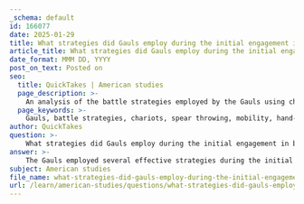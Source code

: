 ```yaml
---
_schema: default
id: 166077
date: 2025-01-29
title: What strategies did Gauls employ during the initial engagement in battle using chariots?
article_title: What strategies did Gauls employ during the initial engagement in battle using chariots?
date_format: MMM DD, YYYY
post_on_text: Posted on
seo:
  title: QuickTakes | American studies
  page_description: >-
    An analysis of the battle strategies employed by the Gauls using chariots, focusing on spear attacks, mobility, dismounted combat, psychological tactics, and support roles.
  page_keywords: >-
    Gauls, battle strategies, chariots, spear throwing, mobility, hand-to-hand combat, psychological warfare, chariot roles, trophy display
author: QuickTakes
question: >-
    What strategies did Gauls employ during the initial engagement in battle using chariots?
answer: >-
    The Gauls employed several effective strategies during the initial engagement in battle using their chariots, which were typically two-horse vehicles carrying both a warrior and a charioteer. Here are the key tactics they utilized:\n\n1. **Initial Spear Throws**: The Gauls began their engagements by launching spear attacks from the chariots. This tactic allowed them to inflict damage on enemy ranks while maintaining mobility and distance, creating chaos and fear among their opponents.\n\n2. **Mobility and Penetration**: The chariots provided a unique combination of speed and maneuverability. Gaulish warriors would drive their chariots into the enemy lines, creating disruption. This mobility allowed them to quickly reposition and exploit weaknesses in the enemy formation.\n\n3. **Dismounted Combat**: After the initial spear throwing, Gaulish warriors would often dismount to engage in hand-to-hand combat. This transition from chariot to foot combat was strategic, as it allowed them to fight more effectively in close quarters, often with minimal clothing and no armor, which may have enhanced their agility.\n\n4. **Psychological Warfare**: The noise of galloping horses and the clattering of chariot wheels were used to intimidate the enemy. The Gauls also engaged in single combat challenges, where warriors would boast of their personal and ancestral achievements, aiming to demoralize their opponents before the battle even began.\n\n5. **Support Roles**: Charioteers and shield-bearers, often from poorer classes, played crucial support roles. They assisted the main warriors by providing cover and helping to manage the chariot during the chaos of battle.\n\n6. **Trophy Display**: After defeating enemies, the Gauls practiced decapitation and displayed the heads as trophies. This not only served as a psychological tactic to instill fear but also reinforced their warrior culture and social status.\n\nThese strategies highlight the Gauls' emphasis on mobility, psychological tactics, and the integration of chariotry into their overall combat approach, making them formidable opponents on the battlefield.
subject: American studies
file_name: what-strategies-did-gauls-employ-during-the-initial-engagement-in-battle-using-chariots.md
url: /learn/american-studies/questions/what-strategies-did-gauls-employ-during-the-initial-engagement-in-battle-using-chariots
---
```


&nbsp;